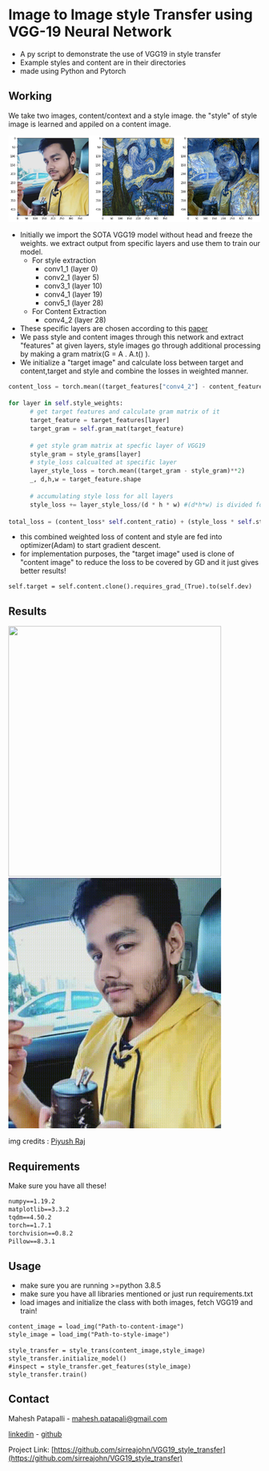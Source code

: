 # Image to Image style Transfer using VGG-19 Neural Network

 - A py script to demonstrate the use of VGG19 in style transfer
 - Example styles and content are in their directories
 - made using Python and Pytorch

## Working 

We take two images, content/context and a style image. the "style" of style image is learned and appiled on a content image.

![out_1](https://github.com/sirreajohn/VGG19_style_transfer/blob/main/outs/download%20(1).png)

- Initially we import the SOTA VGG19 model without head and freeze the weights. we extract output from specific layers and use them to train our model.
  - For style extraction
    - conv1_1 (layer 0)
    - conv2_1 (layer 5)
    - conv3_1 (layer 10)
    - conv4_1 (layer 19)
    - conv5_1 (layer 28)
  - For Content Extraction
    - conv4_2 (layer 28)
- These specific layers are chosen according to this [paper](https://openaccess.thecvf.com/content_cvpr_2016/papers/Gatys_Image_Style_Transfer_CVPR_2016_paper.pdf)
- We pass style and content images through this network and extract "features" at given layers, style images go through additional processing by making a gram matrix(G = A . A.t() ). 
- We initialize a "target image" and calculate loss between target and content,target and style and combine the losses in weighted manner.
```Python
content_loss = torch.mean((target_features["conv4_2"] - content_features["conv4_2"])**2)

for layer in self.style_weights:
      # get target features and calculate gram matrix of it 
      target_feature = target_features[layer]
      target_gram = self.gram_mat(target_feature)

      # get style gram matrix at specfic layer of VGG19
      style_gram = style_grams[layer]
      # style_loss calcualted at specific layer 
      layer_style_loss = torch.mean((target_gram - style_gram)**2)
      _, d,h,w = target_feature.shape

      # accumulating style loss for all layers
      style_loss += layer_style_loss/(d * h * w) #(d*h*w) is divided for normalization

total_loss = (content_loss* self.content_ratio) + (style_loss * self.style_ratio)
```
- this combined weighted loss of content and style are fed into optimizer(Adam) to start gradient descent.
- for implementation purposes, the "target image" used is clone of "content image" to reduce the loss to be covered by GD and it just gives better results!
```
self.target = self.content.clone().requires_grad_(True).to(self.dev)
``` 

## Results
<img src="https://github.com/sirreajohn/VGG19_style_transfer/blob/main/outs/Mona.gif" width="425" height = "500"/> <img src="https://github.com/sirreajohn/VGG19_style_transfer/blob/main/outs/pilus_test_4.gif" width="425" height = "500"/>


img credits : [Piyush Raj](https://www.linkedin.com/in/piyush-raj-988961167/)

## Requirements
Make sure you have all these!
```
numpy==1.19.2
matplotlib==3.3.2
tqdm==4.50.2
torch==1.7.1
torchvision==0.8.2
Pillow==8.3.1
```

## Usage 
- make sure you are running >=python 3.8.5
- make sure you have all libraries mentioned or just run requirements.txt
- load images and initialize the class with both images, fetch VGG19 and train!

```
content_image = load_img("Path-to-content-image")
style_image = load_img("Path-to-style-image")

style_transfer = style_trans(content_image,style_image)
style_transfer.initialize_model()
#inspect = style_transfer.get_features(style_image)
style_transfer.train()
```

## Contact

Mahesh Patapalli - mahesh.patapali@gmail.com

[linkedin](https://www.linkedin.com/in/mahesh-patapalli-bba1aa191/) - [github](https://github.com/sirreajohn)

Project Link: [https://github.com/sirreajohn/VGG19_style_transfer](https://github.com/sirreajohn/VGG19_style_transfer)
     
